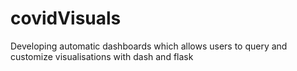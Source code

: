 # covidVisuals
 Developing automatic dashboards which allows users to query and customize visualisations with dash and flask

